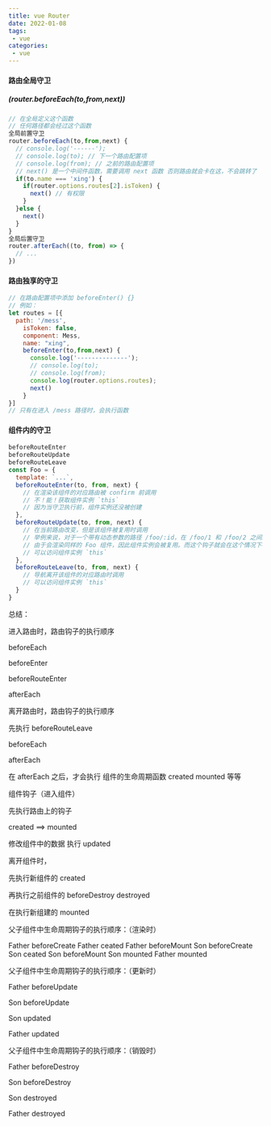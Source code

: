 ```yaml
---
title: vue Router
date: 2022-01-08
tags:
 - vue
categories: 
 - vue
---
```




#### 路由全局守卫

##### (*router*.beforeEach(to,from,next))

```js
// 在全局定义这个函数
// 任何路径都会经过这个函数
全局前置守卫
router.beforeEach(to,from,next) {
  // console.log('------');
  // console.log(to); // 下一个路由配置项
  // console.log(from); // 之前的路由配置项
  // next() 是一个中间件函数，需要调用 next 函数 否则路由就会卡在这，不会跳转了
  if(to.name === 'xing') {
    if(router.options.routes[2].isToken) {
      next() // 有权限
    }
  }else {
    next()
  }
}
全局后置守卫
router.afterEach((to, from) => {
  // ...
})
```

#### 路由独享的守卫

```js
// 在路由配置项中添加 beforeEnter() {}
// 例如：
let routes = [{
  path: '/mess',
    isToken: false,
    component: Mess,
    name: "xing",
    beforeEnter(to,from,next) {
      console.log('--------------');
      // console.log(to);
      // console.log(from);
      console.log(router.options.routes);
      next()
    }
}]
// 只有在进入 /mess 路径时，会执行函数
```

#### 组件内的守卫

```js
beforeRouteEnter
beforeRouteUpdate
beforeRouteLeave
const Foo = {
  template: `...`,
  beforeRouteEnter(to, from, next) {
    // 在渲染该组件的对应路由被 confirm 前调用
    // 不！能！获取组件实例 `this`
    // 因为当守卫执行前，组件实例还没被创建
  },
  beforeRouteUpdate(to, from, next) {
    // 在当前路由改变，但是该组件被复用时调用
    // 举例来说，对于一个带有动态参数的路径 /foo/:id，在 /foo/1 和 /foo/2 之间跳转的时候，
    // 由于会渲染同样的 Foo 组件，因此组件实例会被复用。而这个钩子就会在这个情况下被调用。
    // 可以访问组件实例 `this`
  },
  beforeRouteLeave(to, from, next) {
    // 导航离开该组件的对应路由时调用
    // 可以访问组件实例 `this`
  }
}
```



总结：

进入路由时，路由钩子的执行顺序

beforeEach

beforeEnter

beforeRouteEnter

afterEach



离开路由时，路由钩子的执行顺序

先执行 beforeRouteLeave

beforeEach

afterEach



在 afterEach 之后，才会执行 组件的生命周期函数 created mounted 等等



组件钩子（进入组件）

先执行路由上的钩子

created  ==>  mounted

修改组件中的数据 执行 updated



离开组件时，

先执行新组件的 created

再执行之前组件的   beforeDestroy   destroyed

在执行新组建的 mounted





父子组件中生命周期钩子的执行顺序：（渲染时）

Father beforeCreate
Father ceated
Father beforeMount
Son beforeCreate
Son ceated
Son beforeMount
Son mounted
Father mounted



父子组件中生命周期钩子的执行顺序：（更新时）

Father beforeUpdate

Son beforeUpdate

Son updated

Father updated



父子组件中生命周期钩子的执行顺序：（销毁时）

Father beforeDestroy

Son beforeDestroy

Son destroyed

Father destroyed



